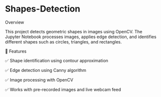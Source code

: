 # Shapes-Detection
Overview

This project detects geometric shapes in images using OpenCV. The Jupyter Notebook processes images, applies edge detection, and identifies different shapes such as circles, triangles, and rectangles.

🔧 Features

✅ Shape identification using contour approximation

✅ Edge detection using Canny algorithm

✅ Image processing with OpenCV

✅ Works with pre-recorded images and live webcam feed
